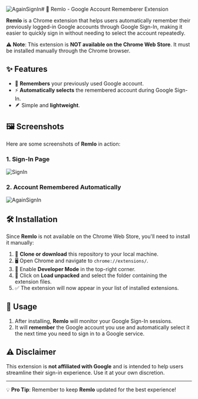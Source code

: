 ![AgainSignIn](https://github.com/user-attachments/assets/b0a4f2ab-867a-4cc0-9b4f-789ec7cb55c2)# 📌 Remlo - Google Account Rememberer Extension

**Remlo** is a Chrome extension that helps users automatically remember their previously logged-in Google accounts through Google Sign-In, making it easier to quickly sign in without needing to select the account repeatedly.

⚠️ **Note**: This extension is **NOT available on the Chrome Web Store**. It must be installed manually through the Chrome browser.

## ✨ Features

- 🔐 **Remembers** your previously used Google account.
- ⚡ **Automatically selects** the remembered account during Google Sign-In.
- 🪶 Simple and **lightweight**.

## 🖼️ Screenshots

Here are some screenshots of **Remlo** in action:

### 1. Sign-In Page
![SignIn](https://github.com/user-attachments/assets/73c11d0a-8e3a-4d68-8a7d-721aad6505b7)

### 2. Account Remembered Automatically
![AgainSignIn](https://github.com/user-attachments/assets/fd804f86-40fd-4244-b0a2-216cb0fc6ad6)

## 🛠️ Installation

Since **Remlo** is not available on the Chrome Web Store, you'll need to install it manually:

1. 📂 **Clone or download** this repository to your local machine.
2. 🖥️ Open Chrome and navigate to `chrome://extensions/`.
3. 🔧 Enable **Developer Mode** in the top-right corner.
4. 📁 Click on **Load unpacked** and select the folder containing the extension files.
5. ✅ The extension will now appear in your list of installed extensions.

## 🚀 Usage

1. After installing, **Remlo** will monitor your Google Sign-In sessions.
2. It will **remember** the Google account you use and automatically select it the next time you need to sign in to a Google service.

## ⚠️ Disclaimer

This extension is **not affiliated with Google** and is intended to help users streamline their sign-in experience. Use it at your own discretion.

---

💡 **Pro Tip**: Remember to keep **Remlo** updated for the best experience!
